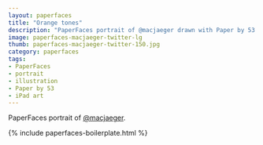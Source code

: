 ```yaml
---
layout: paperfaces
title: "Orange tones"
description: "PaperFaces portrait of @macjaeger drawn with Paper by 53 on an iPad."
image: paperfaces-macjaeger-twitter-lg
thumb: paperfaces-macjaeger-twitter-150.jpg
category: paperfaces
tags: 
- PaperFaces
- portrait
- illustration
- Paper by 53
- iPad art
---
```


PaperFaces portrait of [@macjaeger](http://twitter.com/macjaeger).

{% include paperfaces-boilerplate.html %}
